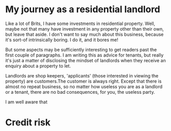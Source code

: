# My journey as a residential landlord

Like a lot of Brits, I have some investments in residential property. Well, maybe not that many have investment in any property other than their own, but leave that aside. I don't want to say much about this business, because it's sort-of intrinsically boring. I do it, and it bores me!

But some aspects may be sufficiently interesting to get readers past the first couple of paragraphs. I am writing this as advice for tenants, but really it's just a matter of disclosing the mindset of landlords when they receive an enquiry about a property to let.

Landlords are shop keepers, 'applicants' (those interested in viewing the property) are customers.The customer is always right. Except that there is almost no repeat business, so no matter how useless you are as a landlord or a tenant, there are no bad consequences, for you, the useless party. 

I am well aware that 

# Credit risk


